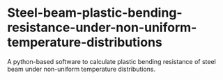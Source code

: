 # Steel-beam-plastic-bending-resistance-under-non-uniform-temperature-distributions
A python-based software to calculate plastic bending resistance of steel beam under non-uniform temperature distributions.
